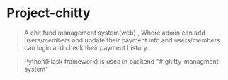 # Project-chitty
>A chit fund management system(web) , Where admin can add users/members and update their payment info and users/members can login and check their payment history.

>Python(Flask framework) is used in backend
"# ghitty-managment-system" 
